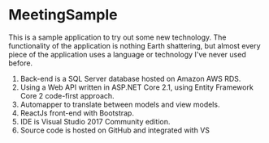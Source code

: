 # MeetingSample
This is a sample application to try out some new technology. The functionality of the application is nothing Earth shattering, 
but almost every piece of the application uses a language or technology I've never used before.
1. Back-end is a SQL Server database hosted on Amazon AWS RDS.
2. Using a Web API written in ASP.NET Core 2.1, using Entity Framework Core 2 code-first approach.
3. Automapper to translate between models and view models.
3. ReactJs front-end with Bootstrap.
4. IDE is Visual Studio 2017 Community edition.
5. Source code is hosted on GitHub and integrated with VS
